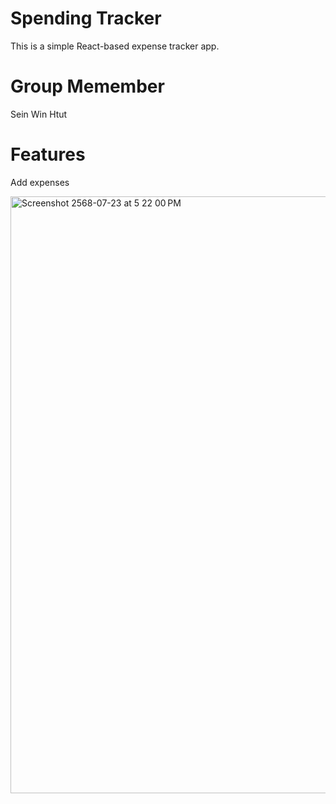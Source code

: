 # Spending Tracker

This is a simple React-based expense tracker app.

# Group Memember
Sein Win Htut

# Features

Add expenses

<img width="1710" height="955" alt="Screenshot 2568-07-23 at 5 22 00 PM" src="https://github.com/user-attachments/assets/ee4cae61-d7df-4444-b999-e9ad7c270bd8" />

